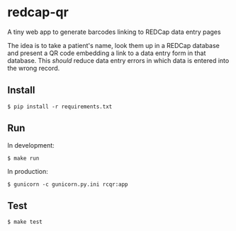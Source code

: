 redcap-qr
=========

A tiny web app to generate barcodes linking to REDCap data entry pages

The idea is to take a patient's name, look them up in a REDCap database and present a QR code embedding a link to a data entry form in that database. This *should* reduce data entry errors in which data is entered into the wrong record.

Install
-------

```
$ pip install -r requirements.txt
```

Run
---

In development:

`$ make run`

In production:

`$ gunicorn -c gunicorn.py.ini rcqr:app`

Test
----

`$ make test`

